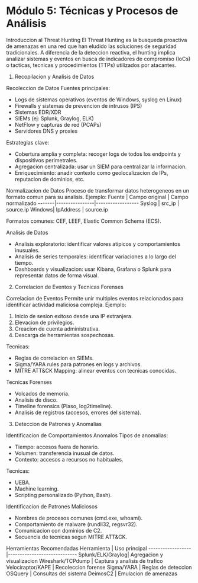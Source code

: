 # Módulo 5: Técnicas y Procesos de Análisis

Introduccion al Threat Hunting
El Threat Hunting es la busqueda proactiva de amenazas en una red que han eludido las soluciones de seguridad tradicionales. A diferencia de la deteccion reactiva, el hunting implica analizar sistemas y eventos en busca de indicadores de compromiso (IoCs) o tacticas, tecnicas y procedimientos (TTPs) utilizados por atacantes.

1. Recopilacion y Analisis de Datos

Recoleccion de Datos
Fuentes principales:
- Logs de sistemas operativos (eventos de Windows, syslog en Linux)
- Firewalls y sistemas de prevencion de intrusos (IPS)
- Sistemas EDR/XDR
- SIEMs (ej: Splunk, Graylog, ELK)
- NetFlow y capturas de red (PCAPs)
- Servidores DNS y proxies

Estrategias clave:
- Cobertura amplia y completa: recoger logs de todos los endpoints y dispositivos perimetrales.
- Agregacion centralizada: usar un SIEM para centralizar la informacion.
- Enriquecimiento: anadir contexto como geolocalizacion de IPs, reputacion de dominios, etc.

Normalizacion de Datos
Proceso de transformar datos heterogeneos en un formato comun para su analisis.
Ejemplo:
Fuente | Campo original | Campo normalizado
-------|----------------|------------------
Syslog | src_ip         | source.ip
Windows| IpAddress      | source.ip

Formatos comunes: CEF, LEEF, Elastic Common Schema (ECS).

Analisis de Datos
- Analisis exploratorio: identificar valores atipicos y comportamientos inusuales.
- Analisis de series temporales: identificar variaciones a lo largo del tiempo.
- Dashboards y visualizacion: usar Kibana, Grafana o Splunk para representar datos de forma visual.

2. Correlacion de Eventos y Tecnicas Forenses

Correlacion de Eventos
Permite unir multiples eventos relacionados para identificar actividad maliciosa compleja.
Ejemplo:
1. Inicio de sesion exitoso desde una IP extranjera.
2. Elevacion de privilegios.
3. Creacion de cuenta administrativa.
4. Descarga de herramientas sospechosas.

Tecnicas:
- Reglas de correlacion en SIEMs.
- Sigma/YARA rules para patrones en logs y archivos.
- MITRE ATT&CK Mapping: alinear eventos con tecnicas conocidas.

Tecnicas Forenses
- Volcados de memoria.
- Analisis de disco.
- Timeline forensics (Plaso, log2timeline).
- Analisis de registros (accesos, errores del sistema).

3. Deteccion de Patrones y Anomalias

Identificacion de Comportamientos Anomalos
Tipos de anomalias:
- Tiempo: accesos fuera de horario.
- Volumen: transferencia inusual de datos.
- Contexto: accesos a recursos no habituales.

Tecnicas:
- UEBA.
- Machine learning.
- Scripting personalizado (Python, Bash).

Identificacion de Patrones Maliciosos
- Nombres de procesos comunes (cmd.exe, whoami).
- Comportamiento de malware (rundll32, regsvr32).
- Comunicacion con dominios de C2.
- Secuencia de tecnicas segun MITRE ATT&CK.

Herramientas Recomendadas
Herramienta       | Uso principal
------------------|-----------------------------
Splunk/ELK/Graylog| Agregacion y visualizacion
Wireshark/TCPdump | Captura y analisis de trafico
Velociraptor/KAPE | Recoleccion forense
Sigma/YARA        | Reglas de deteccion
OSQuery           | Consultas del sistema
DeimosC2          | Emulacion de amenazas

